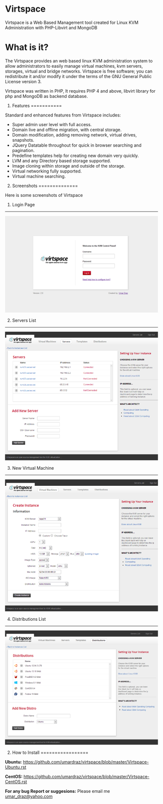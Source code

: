 Virtspace
=========

Virtspace is a Web Based Management tool created for Linux KVM Administration with PHP-Libvirt and MongoDB

What is it?
============

The Virtspace provides an web based linux KVM administration system to allow administrators to easily manage virtual machines, kvm servers, storages, virtual and bridge networks. Virtspace is free software; you can redistribute it and/or modify it under the terms of the GNU General Public License version 3.

Virtspace was written in PHP, It requires PHP 4 and above, libvirt library for php and MongoDB as backend database.

1. Features
===========

Standard and enhanced features from Virtspace includes:

* Super admin user level with full access.
* Domain live and offline migration, with central storage.
* Domain modification, adding removing network, virtual drives, snapshots.
* JQuery Datatable throughout for quick in browser searching and pagination.
* Predefine templates help for creating new domain very quickly.
* LVM and any Directory based storage supported.
* Image cloning within storage and outside of the storage.
* Virtual networking fully supported.
* Virtual machine searching.

2. Screenshots
==============

Here is some screenshots of Virtspace

1. Login Page
-------------
![Alt text](virtlogin.png "Login Page")

2. Servers List
----------------
![Alt text](servers.png "Domains List")

3. New Virtual Machine
----------------------
![Alt text](newvm.png "Users List")

4. Distributions List
---------------------
![Alt text](distro.png "Groups List")

2. How to Install
=================

**Ubuntu:**  https://github.com/umardraz/virtspace/blob/master/Virtspace-Ubuntu.rst

**CentOS:**  https://github.com/umardraz/virtspace/blob/master/Virtspace-CentOS.rst

**For any bug Report or suggesions:** Please email me umar_draz@yahoo.com
